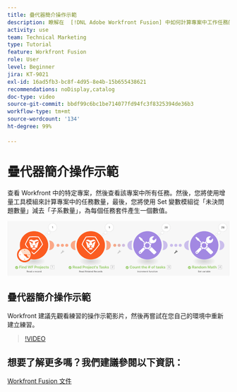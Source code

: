 ```yaml
---
title: 疊代器簡介操作示範
description: 瞭解在  [!DNL Adobe Workfront Fusion] 中如何計算專案中工作任務的數量，然後計算每個任務套件的值。
activity: use
team: Technical Marketing
type: Tutorial
feature: Workfront Fusion
role: User
level: Beginner
jira: KT-9021
exl-id: 16ad5fb3-bc8f-4d95-8e4b-15b655438621
recommendations: noDisplay,catalog
doc-type: video
source-git-commit: bbdf99c6bc1be714077fd94fc3f8325394de36b3
workflow-type: tm+mt
source-wordcount: '134'
ht-degree: 99%

---
```


# 疊代器簡介操作示範

查看 Workfront 中的特定專案，然後查看該專案中所有任務。然後，您將使用增量工具模組來計算專案中的任務數量，最後，您將使用 Set 變數模組從「未決問題數量」減去「子系數量」，為每個任務套件產生一個數值。

![影像顯示 Fusion 情境](assets/iteration-and-aggregation-1.png)

## 疊代器簡介操作示範

Workfront 建議先觀看練習的操作示範影片，然後再嘗試在您自己的環境中重新建立練習。

>[!VIDEO](https://video.tv.adobe.com/v/335278/?quality=12&learn=on&enablevpops=1)



## 想要了解更多嗎？我們建議參閱以下資訊：

[Workfront Fusion 文件](https://experienceleague.adobe.com/en/docs/workfront-fusion/using/get-started-with-fusion/understand-workfront-fusion/workfront-fusion-overview)
